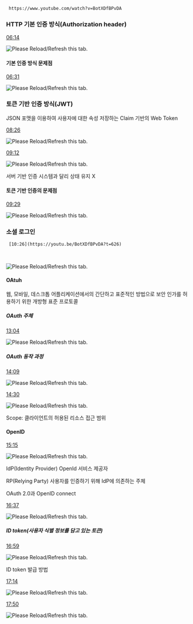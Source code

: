```timestamp-url 
 https://www.youtube.com/watch?v=BotXDfBPvDA
 ```


### HTTP 기본 인증 방식(Authorization header)

﻿[06:14](https://youtu.be/BotXDfBPvDA?t=374)﻿

![Please Reload/Refresh this tab.](https://storage.googleapis.com/askify-screenshot/WrKXkW2BoTV5HR8o4w7F28Z61NB2/extension_screenshots/screenshot_default_94719697-7848-4c6a-8fb2-a6a1909abe2f.jpeg)

  

#### 기본 인증 방식 문제점

﻿[06:31](https://youtu.be/BotXDfBPvDA?t=391)﻿

![Please Reload/Refresh this tab.](https://storage.googleapis.com/askify-screenshot/WrKXkW2BoTV5HR8o4w7F28Z61NB2/extension_screenshots/screenshot_default_a3a8eab3-6d2c-401a-9ee0-1171e848cfe6.jpeg)

  

### 토큰 기반 인증 방식(JWT)

JSON 포맷을 이용하여 사용자에 대한 속성 저장하는 Claim 기반의 Web Token


﻿[08:26](https://youtu.be/BotXDfBPvDA?t=506)﻿

![Please Reload/Refresh this tab.](https://storage.googleapis.com/askify-screenshot/WrKXkW2BoTV5HR8o4w7F28Z61NB2/extension_screenshots/screenshot_default_385693ae-34bc-4015-ab19-8f9e64f2dafe.jpeg)

  

  

﻿[09:12](https://youtu.be/BotXDfBPvDA?t=552)﻿

![Please Reload/Refresh this tab.](https://storage.googleapis.com/askify-screenshot/WrKXkW2BoTV5HR8o4w7F28Z61NB2/extension_screenshots/screenshot_default_5f74940a-56b4-4f86-9384-bca457d90fc3.jpeg)

서버 기반 인증 시스템과 달리 상태 유지 X

  

#### 토큰 기반 인증의 문제점

﻿[09:29](https://youtu.be/BotXDfBPvDA?t=569)﻿

![Please Reload/Refresh this tab.](https://storage.googleapis.com/askify-screenshot/WrKXkW2BoTV5HR8o4w7F28Z61NB2/extension_screenshots/screenshot_default_3ac933da-0525-4147-9d1e-816699f4522e.jpeg)

  

### 소셜 로그인
  

```timestamp-url 
 [10:26](https://youtu.be/BotXDfBPvDA?t=626)
 ```
﻿

![Please Reload/Refresh this tab.](https://storage.googleapis.com/askify-screenshot/WrKXkW2BoTV5HR8o4w7F28Z61NB2/extension_screenshots/screenshot_default_ad5edfe5-c43d-47b3-9dfb-372da22a0ce5.jpeg)

  

#### OAtuh

웹, 모바일, 데스크톱 어플리케이션에서의 간단하고 표준적인 방법으로 보안 인가를 허용하기 위한 개방형 표준 프로토콜

  

##### OAuth 주﻿체

﻿[13:04](https://youtu.be/BotXDfBPvDA?t=784)﻿

![Please Reload/Refresh this tab.](https://storage.googleapis.com/askify-screenshot/WrKXkW2BoTV5HR8o4w7F28Z61NB2/extension_screenshots/screenshot_default_2322f6ed-5811-47b7-8236-be33f369a90e.jpeg)

  

##### OAuth 동작 과정

﻿[14:09](https://youtu.be/BotXDfBPvDA?t=849)﻿

![Please Reload/Refresh this tab.](https://storage.googleapis.com/askify-screenshot/WrKXkW2BoTV5HR8o4w7F28Z61NB2/extension_screenshots/screenshot_default_f66866ae-2904-487f-b892-03804292cfe8.jpeg)

﻿[14:30](https://youtu.be/BotXDfBPvDA?t=870)﻿

![Please Reload/Refresh this tab.](https://storage.googleapis.com/askify-screenshot/WrKXkW2BoTV5HR8o4w7F28Z61NB2/extension_screenshots/screenshot_default_53269e67-c2bd-40fd-8493-b3de2833d37e.jpeg)

  
Scope: 클라이언트의 허용된 리소스 접근 범위

  

#### OpenID

﻿[15:15](https://youtu.be/BotXDfBPvDA?t=915)﻿

![Please Reload/Refresh this tab.](https://storage.googleapis.com/askify-screenshot/WrKXkW2BoTV5HR8o4w7F28Z61NB2/extension_screenshots/screenshot_default_1a34a15b-c2d3-41d8-bcbb-b091ec09b5e9.jpeg)

IdP(Identity Provider) OpenId 서비스 제공자

RP(Relying Party) 사용자를 인증하기 위해 IdP에 의존하는 주체

OAuth 2.0과 OpenID connect

﻿[16:37](https://youtu.be/BotXDfBPvDA?t=997)﻿

![Please Reload/Refresh this tab.](https://storage.googleapis.com/askify-screenshot/WrKXkW2BoTV5HR8o4w7F28Z61NB2/extension_screenshots/screenshot_default_28070f63-b3d6-4aa7-8637-8b24e8d3b415.jpeg)

##### ID token(사용자 식별 정보를 담고 있는 토큰)

﻿[16:59](https://youtu.be/BotXDfBPvDA?t=1019)﻿

![Please Reload/Refresh this tab.](https://storage.googleapis.com/askify-screenshot/WrKXkW2BoTV5HR8o4w7F28Z61NB2/extension_screenshots/screenshot_default_e511c431-184b-4100-89ee-13eeba63de0c.jpeg)

  

ID token 발급 방법

﻿[17:14](https://youtu.be/BotXDfBPvDA?t=1034)﻿

![Please Reload/Refresh this tab.](https://storage.googleapis.com/askify-screenshot/WrKXkW2BoTV5HR8o4w7F28Z61NB2/extension_screenshots/screenshot_default_e1406fca-0c71-4315-afa4-4d0a653b6d04.jpeg)

  

  

  

﻿[17:50](https://youtu.be/BotXDfBPvDA?t=1070)﻿

![Please Reload/Refresh this tab.](https://storage.googleapis.com/askify-screenshot/WrKXkW2BoTV5HR8o4w7F28Z61NB2/extension_screenshots/screenshot_default_77c5a168-739d-49a1-9450-472e7a4d6353.jpeg)
